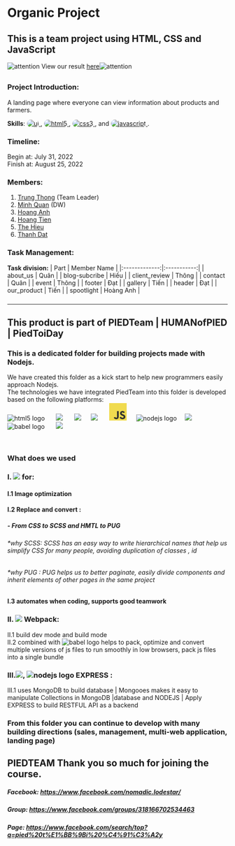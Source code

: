 # Organic Project

## This is a team project using HTML, CSS and JavaScript
<p>
  <img src="https://media0.giphy.com/media/YI3Q0ialYipRhBJG5N/giphy.gif?cid=ecf05e47efh4waq6hwro0sm8h0g4i2g5rqwkqy30avyxrt28&rid=giphy.gif&ct=s" alt="attention" width="40" height="30"/>
  View our result <a href="https://thongnt0208.github.io/OrganicWeb/public/page/index.html"> here</a><img src="https://media2.giphy.com/media/u0CSVqmdQDgyhVzINx/giphy.gif?cid=ecf05e47f02yd3xr4ei92gnhm5xe8d5p4gxeykmf46envs34&rid=giphy.gif&ct=s" alt="attention" width="40" height="30"/>
</p>

## 
### Project Introduction:

A landing page where everyone can view information about products and farmers.

**Skills**: <a href="#" target="__blank" rel="noreferrer"> <img src="https://img.shields.io/badge/-UI%2FLayout%20design-blueviolet" alt="ui" width="100" height="30" style = "border-radius: 40px"/> </a>, <a href="https://www.w3.org/html/" target="__blank" rel="noreferrer"> <img src="https://img.shields.io/badge/HTML5-E34F26?style=for-the-badge&logo=html5&logoColor=white" alt="html5" width="100" height="30" style = "border-radius: 40px"/> </a>, <a href="https://www.w3schools.com/css/" target="__blank" rel="noreferrer"> <img src="https://img.shields.io/badge/CSS3-1572B6?style=for-the-badge&logo=css3&logoColor=white" alt="css3" width="80" height="30" style = "border-radius: 40px"/> </a>, and <a href="https://developer.mozilla.org/en-US/docs/Web/JavaScript" target="__blank" rel="noreferrer"> <img src="https://img.shields.io/badge/JavaScript-F7DF1E?style=for-the-badge&logo=javascript&logoColor=black" alt="javascript" width="120" height="30" style = "border-radius: 40px"/> </a>. 

### Timeline:

Begin at: July 31, 2022 \
Finish at: August 25, 2022 

### Members:

1. [Trung Thong](https://github.com/thongnt0208) (Team Leader)
2. [Minh Quan](https://github.com/lmaolmmo) (DW) 
3. [Hoang Anh](https://github.com/danghoanganh36) 
4. [Hoang Tien](https://github.com/WangChen0105) 
5. [The Hieu](https://github.com/hieuvuanguday) 
6. [Thanh Dat](https://github.com/DatRua411) 

### Task Management:

**Task division:**
|      Part     | Member Name |
|:-------------:|:-----------:|
| about_us      | Quân        |
| blog-subcribe | Hiếu        |
| client_review | Thông       |
| contact       | Quân        |
| event         | Thông       |
| footer        | Đạt         |
| gallery       | Tiến        |
| header        | Đạt         |
| our_product   | Tiến        |
| spootlight    | Hoàng Anh   |

###
---------------

### 
## This product is part of PIEDTeam | HUMANofPIED | PiedToiDay
### This is a dedicated folder for building projects made with Nodejs.
We have created this folder as a kick start to help new programmers easily approach Nodejs.\
The technologies we have integrated PiedTeam into this folder is developed based on the following platforms:\
<img src="https://cdn-icons-png.flaticon.com/512/732/732212.png" width="40" alt="html5 logo">	&#8194;	&#8194;
<img src="https://cdn.freebiesupply.com/logos/large/2x/pug-logo-png-transparent.png" width="40">	&#8194;	&#8194;
<img src="https://upload.wikimedia.org/wikipedia/commons/thumb/d/d5/CSS3_logo_and_wordmark.svg/120px-CSS3_logo_and_wordmark.svg.png" width="40">&#8194;	&#8194;
<img src="https://sass-lang.com/assets/img/logos/logo-b6e1ef6e.svg" width="40">	&#8194;	&#8194;
<img src="https://raw.githubusercontent.com/voodootikigod/logo.js/master/js.png" width="40">&#8194;	&#8194;
<img src="https://cdn.freebiesupply.com/logos/large/2x/nodejs-icon-logo-png-transparent.png" alt="nodejs logo" width="40">&#8194;&#8194;
<img src="https://cdn.freebiesupply.com/logos/large/2x/webpack-icon-logo-png-transparent.png" width="40">&#8194;&#8194;
<img src="https://cdn.freebiesupply.com/logos/large/2x/babel-10-logo-png-transparent.png" alt="babel logo" width="40">	&#8194;	&#8194;
<img src="https://upload.wikimedia.org/wikipedia/commons/thumb/7/72/Gulp.js_Logo.svg/1200px-Gulp.js_Logo.svg.png" width="30">

&#8194;

### What does we used 
### I. <img src="https://upload.wikimedia.org/wikipedia/commons/thumb/7/72/Gulp.js_Logo.svg/1200px-Gulp.js_Logo.svg.png" width="30"> for:
#### I.1 Image optimization
#### I.2 Replace and convert :
##### - From CSS to SCSS and HMTL to PUG
###### *why SCSS: SCSS has an easy way to write hierarchical names that help us simplify CSS for many people, avoiding duplication of classes , id
###### *why PUG : PUG helps us to better paginate, easily divide components and inherit elements of other pages in the same project
#### I.3 automates when coding, supports good teamwork

### II. <img src="https://cdn.freebiesupply.com/logos/large/2x/webpack-icon-logo-png-transparent.png" width="40"> Webpack:
II.1 build dev mode and build mode\
II.2 combined with <img src="https://cdn.freebiesupply.com/logos/large/2x/babel-10-logo-png-transparent.png" alt="babel logo" width ="40"> helps to pack, optimize and convert multiple versions of js files to run smoothly in low browsers, pack js files into a single bundle

### III.<img src="https://webimages.mongodb.com/_com_assets/cms/kuyjf3vea2hg34taa-horizontal_default_slate_blue.svg?auto=format%252Ccompress" width="100">, <img src="https://cdn.freebiesupply.com/logos/large/2x/nodejs-icon-logo-png-transparent.png" alt="nodejs logo" width="30"> EXPRESS :

III.1 uses MongoDB to build database | Mongooes makes it easy to manipulate Collections in MongoDB |database and NODEJS | Apply EXPRESS to build RESTFUL API as a backend
### From this folder you can continue to develop with many building directions (sales, management, multi-web application, landing page)

## **PIEDTEAM** Thank you so much for joining the course.
##### Facebook: https://www.facebook.com/nomadic.lodestar/
##### Group: https://www.facebook.com/groups/318166702534463
##### Page: https://www.facebook.com/search/top?q=pied%20t%E1%BB%9Bi%20%C4%91%C3%A2y

